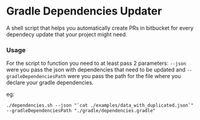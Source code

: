 # Gradle Dependencies Updater

A shell script that helps you automatically create PRs in bitbucket for every dependecy update that your project might need.

### Usage

For the script to function you need to at least pass 2 parameters: `--json` were you pass the json with dependencies that need to be updated and `--gradleDependenciesPath` were you pass the path for the file where you declare your gradle dependencies.

eg: 
```
./dependencies.sh --json "`cat ./examples/data_with_duplicated.json`" --gradleDependenciesPath "./gradle/dependencies.gradle"
```
